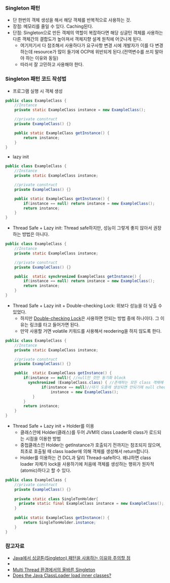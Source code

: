 ### Singleton 패턴
- 단 한번의 객체 생성을 해서 해당 객체를 반복적으로 사용하는 것.
- 장점: 메모리를 줄일 수 있다. Caching된다.
- 단점: Singleton으로 만든 객체의 역할이 복잡하다면 해당 싱글턴 객체를 사용하는 다른 객체간의 결합도가 높아져서 객체지향 설계 원칙에 어긋나게 된다.
  * 여기저기서 다 참조해서 사용하다가 요구사항 변경 시에 개발자가 이를 다 변경하는데 resource가 많이 들기에 OCP에 위반되게 된다.(전역변수를 쓰지 말아야 하는 이유와 동일)
  * 따라서 잘 고민하고 사용해야 한다.
  

### Singleton 패턴 코드 작성법

- 프로그램 실행 시 객체 생성

```java
public class ExampleClass {
    //Instance
    private static ExampleClass instance = new ExampleClass();

    //private construct
    private ExampleClass() {}

    public static ExampleClass getInstance() {
        return instance;
    }
}
```

- lazy init

```java
public class ExampleClass {
    //Instance
    private static ExampleClass instance;

    //private construct
    private ExampleClass() {}

    public static ExampleClass getInstance() {
        if(instance == null) return instance = new ExampleClass();
        return instance;
    }
}
```

- Thread Safe + Lazy init: Thread safe하지만, 성능이 그렇게 좋지 않아서 권장하는 방법은 아니다.

```java
public class ExampleClass {
    //Instance
    private static ExampleClass instance;

    //private construct
    private ExampleClass() {}

    public  static synchronized ExampleClass getInstance() {
        if(instance == null) return instance = new ExampleClass();
        return instance;
    }
}
```

- Thread Safe + Lazy init + Double-checking Lock: 위보다 성능을 더 낮출 수 있었다.
  * 하지만 [Double-checking Lock](https://github.com/HaeUlNam/TIL/blob/master/DesignPattern/Singleton_DCL%EC%9D%84%20%EC%93%B0%EB%A9%B4%20%EC%95%88%EB%90%98%EB%8A%94%20%EC%9D%B4%EC%9C%A0.md)은 사용하면 안되는 방법 중에 하나이다. 그 이유는 링크를 타고 들어가면 된다.
  * 만약 사용할 거면 volatile 키워드를 사용해서 reodering을 하지 않도록 한다.
```java
public class ExampleClass {
    //Instance
    private static ExampleClass instance;

    //private construct
    private ExampleClass() {}

    public  static ExampleClass getInstance() {
        if(instance == null){ //null인 것만 동기화 block
          synchronized (ExampleClass.class) { //존재하는 모든 class 객체에 lock을 거는 것.
                if(instance == null)//대기 도중에 생성되면 안되기에 null check 한번 더!
                    instance = new ExampleClass();
            }
        }
        return instance;
    }
}
```

- Thread Safe + Lazy init + Holder를 이용
  * 클래스안에 Holder(클래스)를 두어 JVM의 class Loader와 class가 로드되는 시점을 이용한 방법
  * 중첩클래스인 Holder는 getInstance가 호출되기 전까지는 참조되지 않으며, 최초로 호출될 때 class loader에 의해 객체를 생성해서 return합니다.
  * Holder를 이용하는 건 DCL과 달리 Thread-safe하다. 왜냐하면 class loader 자체가 lock을 사용하기에 처음에 객체를 생성하는 행위가 원자적(atomic)하다고 할 수 있다.

```java
public class ExampleClass {
    //private construct
    private ExampleClass() {}
    
    private static class SingleTonHolder{
      private static final ExampleClass instance = new ExampleClass();
    }
    
    public static ExampleClass getInstance() {
        return SingleTonHolder.instance;
    }
}
```


### 참고자료
- [Java에서 싱글톤(Singleton) 패턴을 사용하는 이유와 주의할 점](https://elfinlas.github.io/2019/09/23/java-singleton/)
- [](https://jongyoungcha.tistory.com/entry/%EC%8B%B1%EA%B8%80%ED%84%B4-%ED%8C%A8%ED%84%B4%EC%9D%98-%EC%9E%A5%EC%A0%90%EA%B3%BC-%EB%8B%A8%EC%A0%90)
- [Multi Thread 환경에서의 올바른 Singleton](https://medium.com/@joongwon/multi-thread-%ED%99%98%EA%B2%BD%EC%97%90%EC%84%9C%EC%9D%98-%EC%98%AC%EB%B0%94%EB%A5%B8-singleton-578d9511fd42)
- [Does the Java ClassLoader load inner classes?](https://stackoverflow.com/questions/24538509/does-the-java-classloader-load-inner-classes)

